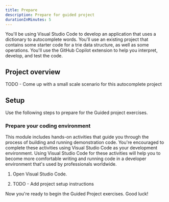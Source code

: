 ```yaml
---
title: Prepare
description: Prepare for guided project
durationInMinutes: 5
---
```


You'll be using Visual Studio Code to develop an application that uses a dictionary to autocomplete words. You'll use an existing project that contains some starter code for a trie data structure, as well as some operations. You'll use the GitHub Copilot extension to help you interpret, develop, and test the code.

## Project overview

TODO - Come up with a small scale scenario for this autocomplete project

## Setup

Use the following steps to prepare for the Guided project exercises.

### Prepare your coding environment

This module includes hands-on activities that guide you through the process of building and running demonstration code. You're encouraged to complete these activities using Visual Studio Code as your development environment. Using Visual Studio Code for these activities will help you to become more comfortable writing and running code in a developer environment that's used by professionals worldwide.

1. Open Visual Studio Code.

1. TODO - Add project setup instructions

Now you're ready to begin the Guided Project exercises. Good luck!
